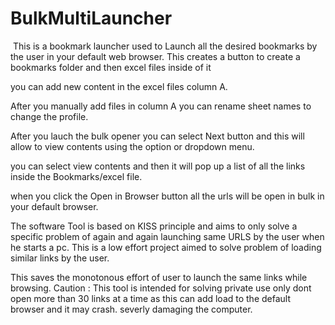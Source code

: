 # BulkMultiLauncher
<image href ="url-icon.png"> </image>
This is a bookmark launcher used to Launch all the desired bookmarks by the user in your default web browser.
This creates a button to create a bookmarks folder and then excel files inside of it

you can add new content in the excel files column A.

After you manually add files in column A you can rename sheet names to change the profile.

After you lauch the bulk opener you can select Next button and this will allow to view contents using the option or dropdown menu. 

you can select view contents and then it will pop up a list of all the links inside the Bookmarks/excel file.

when you click the Open in Browser button all the urls will be open in bulk in your default browser.


The software Tool is based on KISS principle and aims to only solve a specific problem of again and again launching same URLS by the user when he starts a pc. 
This is a low effort project aimed to solve problem of loading similar links by the user.

This saves the monotonous effort of user to launch the same links while browsing.
Caution : This tool is intended for solving private use only dont open more than 30 links at a time as this can add load to the default browser and it may crash. severly damaging the computer.
